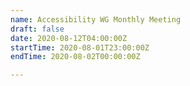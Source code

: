 ```yaml
---
name: Accessibility WG Monthly Meeting
draft: false
date: 2020-08-12T04:00:00Z
startTime: 2020-08-01T23:00:00Z
endTime: 2020-08-02T00:00:00Z

---
```

